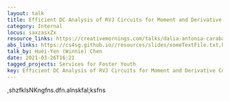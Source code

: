 ```yaml
---
layout: talk
title: Efficient DC Analysis of RVJ Circuits for Moment and Derivative Commutations of Interconnect Networks&#58; A story
category: Internal
locus: saxzasxZx
resource_links: https://creativemornings.com/talks/dalia-antonia-caraballo-muller
abs_links: https://cs4sg.github.io//resources/slides/someTextFile.txt,https://cs4sg.github.io//resources/slides/WE20-winikus.pptx
talk_by: Huei-Yen (Winnie) Chen
date: 2021-03-26T16:21
tagged_projects: Services for Foster Youth
key: Efficient DC Analysis of RVJ Circuits for Moment and Derivative Commutations of Interconnect Networks&#58; A story
---
```


&#44;shzfklsNKngfns&#46;dfn&#46;alnskfal&#59;ksfns